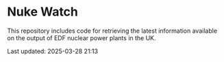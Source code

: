 # Nuke Watch

This repository includes code for retrieving the latest information available on the output of EDF nuclear power plants in the UK.

Last updated: 2025-03-28 21:13